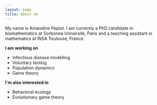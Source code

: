 ```yaml
---
layout: page
title: About me
---
```


My name is Amandine Pepiot. I am currently a PhD candidate in biomathematics at Sorbonne Université, Paris and a teaching assistant in mathematics at INSA Toulouse, France.

**I am working on**
- Infectious disease modelling
- Voluntary testing
- Population dynamics
- Game theory

**I'm also interested in**
- Behavioral ecology
- Evolutionary game theory


